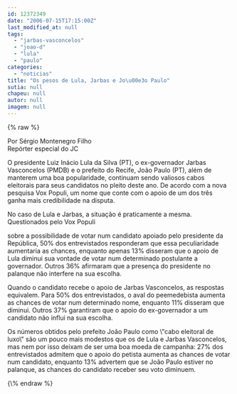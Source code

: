 ```yaml
---
id: 12372349
date: "2006-07-15T17:15:00Z"
last_modified_at: null
tags:
  - "jarbas-vasconcelos"
  - "joao-d"
  - "lula"
  - "paulo"
categories:
  - "noticias"
title: "Os pesos de Lula, Jarbas e Jo\u00e3o Paulo"
sutia: null
chapeu: null
autor: null
imagem: null
---
```

{\% raw %}
<p><P>Por Sérgio Montenegro Filho<BR>Repórter especial do JC</P></p>
<p><P>O presidente Luiz Inácio Lula da Silva (PT), o ex-governador Jarbas Vasconcelos (PMDB) e o prefeito do Recife, João Paulo (PT), além de manterem uma boa popularidade, continuam sendo valiosos cabos eleitorais para seus candidatos no pleito deste ano. De acordo com a nova pesquisa Vox Populi, um nome que conte com o apoio de um dos três ganha mais credibilidade na disputa. </P></p>
<p><P>No caso de Lula e Jarbas, a situação é praticamente a mesma. Questionados pelo Vox Populi</p>
<p> sobre a possibilidade de votar num candidato apoiado pelo presidente da República, 50% dos entrevistados responderam que essa peculiaridade aumentaria as chances, enquanto apenas 13% disseram que o apoio de Lula diminui sua vontade de votar num determinado postulante a governador. Outros 36% afirmaram que a presença do presidente no palanque não interfere na sua escolha. </P></p>
<p><P>Quando o candidato recebe o apoio de Jarbas Vasconcelos, as respostas equivalem. Para 50% dos entrevistados, o aval do peemedebista aumenta as chances de votar num determinado nome, enquanto 11% disseram que diminui. Outros 37% garantiram que o apoio do ex-governador a um candidato não influi na sua escolha. </P></p>
<p><P>Os números obtidos pelo prefeito João Paulo como \"cabo eleitoral de luxo\" são um pouco mais modestos que os de Lula e Jarbas Vasconcelos, mas nem por isso deixam de ser uma boa moeda de campanha: 27% dos entrevistados admitem que o apoio do petista aumenta as chances de votar num candidato, enquanto 13% advertem que se João Paulo estiver no palanque, as chances do candidato receber seu voto diminuem.</P> </p>
{\% endraw %}